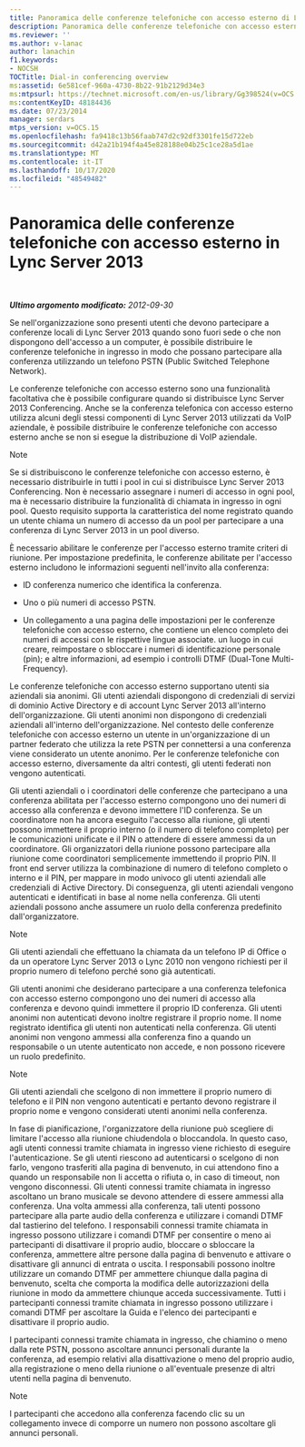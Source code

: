 ```yaml
---
title: Panoramica delle conferenze telefoniche con accesso esterno di Lync Server 2013
description: Panoramica delle conferenze telefoniche con accesso esterno di Lync Server 2013.
ms.reviewer: ''
ms.author: v-lanac
author: lanachin
f1.keywords:
- NOCSH
TOCTitle: Dial-in conferencing overview
ms:assetid: 6e581cef-960a-4730-8b22-91b2129d34e3
ms:mtpsurl: https://technet.microsoft.com/en-us/library/Gg398524(v=OCS.15)
ms:contentKeyID: 48184436
ms.date: 07/23/2014
manager: serdars
mtps_version: v=OCS.15
ms.openlocfilehash: fa9418c13b56faab747d2c92df3301fe15d722eb
ms.sourcegitcommit: d42a21b194f4a45e828188e04b25c1ce28a5d1ae
ms.translationtype: MT
ms.contentlocale: it-IT
ms.lasthandoff: 10/17/2020
ms.locfileid: "48549482"
---
```

# <a name="overview-of-dial-in-conferencing-in-lync-server-2013"></a>Panoramica delle conferenze telefoniche con accesso esterno in Lync Server 2013

<div data-xmlns="http://www.w3.org/1999/xhtml">

<div class="topic" data-xmlns="http://www.w3.org/1999/xhtml" data-msxsl="urn:schemas-microsoft-com:xslt" data-cs="https://msdn.microsoft.com/">

<div data-asp="https://msdn2.microsoft.com/asp">



</div>

<div id="mainSection">

<div id="mainBody">

<span> </span>

_**Ultimo argomento modificato:** 2012-09-30_

Se nell'organizzazione sono presenti utenti che devono partecipare a conferenze locali di Lync Server 2013 quando sono fuori sede o che non dispongono dell'accesso a un computer, è possibile distribuire le conferenze telefoniche in ingresso in modo che possano partecipare alla conferenza utilizzando un telefono PSTN (Public Switched Telephone Network).

Le conferenze telefoniche con accesso esterno sono una funzionalità facoltativa che è possibile configurare quando si distribuisce Lync Server 2013 Conferencing. Anche se la conferenza telefonica con accesso esterno utilizza alcuni degli stessi componenti di Lync Server 2013 utilizzati da VoIP aziendale, è possibile distribuire le conferenze telefoniche con accesso esterno anche se non si esegue la distribuzione di VoIP aziendale.

<div>


> [!NOTE]  
> Se si distribuiscono le conferenze telefoniche con accesso esterno, è necessario distribuirle in tutti i pool in cui si distribuisce Lync Server 2013 Conferencing. Non è necessario assegnare i numeri di accesso in ogni pool, ma è necessario distribuire la funzionalità di chiamata in ingresso in ogni pool. Questo requisito supporta la caratteristica del nome registrato quando un utente chiama un numero di accesso da un pool per partecipare a una conferenza di Lync Server 2013 in un pool diverso.



</div>

È necessario abilitare le conferenze per l'accesso esterno tramite criteri di riunione. Per impostazione predefinita, le conferenze abilitate per l'accesso esterno includono le informazioni seguenti nell'invito alla conferenza:

  - ID conferenza numerico che identifica la conferenza.

  - Uno o più numeri di accesso PSTN.

  - Un collegamento a una pagina delle impostazioni per le conferenze telefoniche con accesso esterno, che contiene un elenco completo dei numeri di accessi con le rispettive lingue associate. un luogo in cui creare, reimpostare o sbloccare i numeri di identificazione personale (pin); e altre informazioni, ad esempio i controlli DTMF (Dual-Tone Multi-Frequency).

Le conferenze telefoniche con accesso esterno supportano utenti sia aziendali sia anonimi. Gli utenti aziendali dispongono di credenziali di servizi di dominio Active Directory e di account Lync Server 2013 all'interno dell'organizzazione. Gli utenti anonimi non dispongono di credenziali aziendali all'interno dell'organizzazione. Nel contesto delle conferenze telefoniche con accesso esterno un utente in un'organizzazione di un partner federato che utilizza la rete PSTN per connettersi a una conferenza viene considerato un utente anonimo. Per le conferenze telefoniche con accesso esterno, diversamente da altri contesti, gli utenti federati non vengono autenticati.

Gli utenti aziendali o i coordinatori delle conferenze che partecipano a una conferenza abilitata per l'accesso esterno compongono uno dei numeri di accesso alla conferenza e devono immettere l'ID conferenza. Se un coordinatore non ha ancora eseguito l'accesso alla riunione, gli utenti possono immettere il proprio interno (o il numero di telefono completo) per le comunicazioni unificate e il PIN o attendere di essere ammessi da un coordinatore. Gli organizzatori della riunione possono partecipare alla riunione come coordinatori semplicemente immettendo il proprio PIN. Il front end server utilizza la combinazione di numero di telefono completo o interno e il PIN, per mappare in modo univoco gli utenti aziendali alle credenziali di Active Directory. Di conseguenza, gli utenti aziendali vengono autenticati e identificati in base al nome nella conferenza. Gli utenti aziendali possono anche assumere un ruolo della conferenza predefinito dall'organizzatore.

<div>


> [!NOTE]  
> Gli utenti aziendali che effettuano la chiamata da un telefono IP di Office o da un operatore Lync Server 2013 o Lync 2010 non vengono richiesti per il proprio numero di telefono perché sono già autenticati.



</div>

Gli utenti anonimi che desiderano partecipare a una conferenza telefonica con accesso esterno compongono uno dei numeri di accesso alla conferenza e devono quindi immettere il proprio ID conferenza. Gli utenti anonimi non autenticati devono inoltre registrare il proprio nome. Il nome registrato identifica gli utenti non autenticati nella conferenza. Gli utenti anonimi non vengono ammessi alla conferenza fino a quando un responsabile o un utente autenticato non accede, e non possono ricevere un ruolo predefinito.

<div>


> [!NOTE]  
> Gli utenti aziendali che scelgono di non immettere il proprio numero di telefono e il PIN non vengono autenticati e pertanto devono registrare il proprio nome e vengono considerati utenti anonimi nella conferenza.



</div>

In fase di pianificazione, l'organizzatore della riunione può scegliere di limitare l'accesso alla riunione chiudendola o bloccandola. In questo caso, agli utenti connessi tramite chiamata in ingresso viene richiesto di eseguire l'autenticazione. Se gli utenti riescono ad autenticarsi o scelgono di non farlo, vengono trasferiti alla pagina di benvenuto, in cui attendono fino a quando un responsabile non li accetta o rifiuta o, in caso di timeout, non vengono disconnessi. Gli utenti connessi tramite chiamata in ingresso ascoltano un brano musicale se devono attendere di essere ammessi alla conferenza. Una volta ammessi alla conferenza, tali utenti possono partecipare alla parte audio della conferenza e utilizzare i comandi DTMF dal tastierino del telefono. I responsabili connessi tramite chiamata in ingresso possono utilizzare i comandi DTMF per consentire o meno ai partecipanti di disattivare il proprio audio, bloccare o sbloccare la conferenza, ammettere altre persone dalla pagina di benvenuto e attivare o disattivare gli annunci di entrata o uscita. I responsabili possono inoltre utilizzare un comando DTMF per ammettere chiunque dalla pagina di benvenuto, scelta che comporta la modifica delle autorizzazioni della riunione in modo da ammettere chiunque acceda successivamente. Tutti i partecipanti connessi tramite chiamata in ingresso possono utilizzare i comandi DTMF per ascoltare la Guida e l'elenco dei partecipanti e disattivare il proprio audio.

I partecipanti connessi tramite chiamata in ingresso, che chiamino o meno dalla rete PSTN, possono ascoltare annunci personali durante la conferenza, ad esempio relativi alla disattivazione o meno del proprio audio, alla registrazione o meno della riunione o all'eventuale presenze di altri utenti nella pagina di benvenuto.

<div>


> [!NOTE]  
> I partecipanti che accedono alla conferenza facendo clic su un collegamento invece di comporre un numero non possono ascoltare gli annunci personali.



</div>

</div>

<span> </span>

</div>

</div>

</div>

